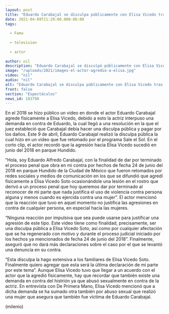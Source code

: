 ```yaml
---
layout: post
title: "Eduardo Carabajal se disculpa públicamente con Elisa Vicedo tras agredirla físicamente"
date: 2021-04-09T21:29:00.000-06:00
tags:
  
  - Fama
  
  - television
  
  - actor
  
author: nil
description: "Eduardo Carabajal se disculpó públicamente con Elisa Vicedo tras agredirla, esto como una medida que estableció el juez por el caso de agresión física. "
image: "/uploads/2021/images-el-actor-agredio-a-elisa.jpg"
video: "nil"
audio: "nil"
alt: "Eduardo Carabajal se disculpa públicamente con Elisa Vicedo tras agredirla físicamente"
front: false
section: "Espectáculos"
news_id: 183798
---
```


En el 2018 se hizo público un video en donde el actor Eduardo Carabajal agrede físicamente a Elisa Vicedo, debido a esto la actriz interpuso una demanda en contra de Eduardo, la cual llegó a una resolución en la que el juez estableció que Carabajal debía hacer una disculpa pública y pagar por los daños. Este 9 de abril, Eduardo Carabajal realizó la disculpa pública la cual hizo en un video que fue retomado por el programa Sale el Sol. En el corto clip, el actor recordó que la agresión hacia Elisa Vicedo sucedió en junio del 2018 en parque Hundido. 

“Hola, soy Eduardo Alfredo Carabajal, con la finalidad de dar por terminado el proceso penal que obra en mi contra por hechos de fecha 24 de junio del 2018 en parque Hundido de la Ciudad de México que fueron retomados por redes sociales y medios de comunicación en los que se difundió que agredí físicamente a Elisa Vicedo Soto ocasionándole una lesión en el rostro que derivó a un proceso penal que hoy queremos dar por terminado al reconocer de mi parte que nada justifica el uso de violencia contra persona alguna y menos cuando es ejercida contra una mujer”. El actor mencionó que la reacción que tuvo en aquel momento no justifica las agresiones en contra de cualquier persona, en especial hacia las mujeres.

“Ninguna reacción por impulsiva que sea puede usarse para justificar una agresión de este tipo. Este video tiene como finalidad, precisamente, ser una disculpa pública a Elisa Vicedo Soto, así como por cualquier afectación que se ha regenerado con motivo y durante el proceso judicial iniciado por los hechos ya mencionados de fecha 24 de junio del 2018”. Finalmente, aseguró que no dará más declaraciones sobre el caso por el que se levantó una denuncia en su contra. 

“Esta disculpa la hago extensiva a los familiares de Elisa Vicedo Soto. Finalmente quiero agregar que esta será la última declaración de mi parte por este tema”. Aunque Elisa Vicedo tuvo que llegar a un acuerdo con el actor que la agredió físicamente, hay que recordar que también existe una demanda en contra del histrión ya que abusó sexualmente en contra de la actriz. En entrevista con De Primera Mano, Elisa Vicedo mencionó que a dicha demanda se ha sumado otra también por abuso sexual que realizó una mujer que asegura que también fue víctima de Eduardo Carabajal. 

(milenio)